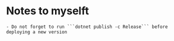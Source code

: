 # Notes to myselft
    
    - Do not forget to run ```dotnet publish -c Release``` before deploying a new version 